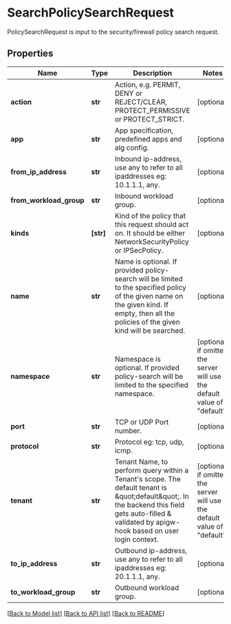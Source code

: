# SearchPolicySearchRequest

PolicySearchRequest is input to the security/firewall policy search request.
## Properties
Name | Type | Description | Notes
------------ | ------------- | ------------- | -------------
**action** | **str** | Action, e.g. PERMIT, DENY or REJECT/CLEAR, PROTECT_PERMISSIVE or PROTECT_STRICT. | [optional] 
**app** | **str** | App specification,  predefined apps and alg config. | [optional] 
**from_ip_address** | **str** | Inbound ip-address, use any to refer to all ipaddresses eg: 10.1.1.1, any. | [optional] 
**from_workload_group** | **str** | Inbound workload group. | [optional] 
**kinds** | **[str]** | Kind of the policy that this request should act on. It should be either NetworkSecurityPolicy or IPSecPolicy. | [optional] 
**name** | **str** | Name is optional. If provided policy-search will be limited to the specified policy of the given name on the given kind. If empty, then all the policies of the given kind will be searched. | [optional] 
**namespace** | **str** | Namespace is optional. If provided policy-search will be limited to the specified namespace. | [optional]  if omitted the server will use the default value of "default"
**port** | **str** | TCP or UDP Port number. | [optional] 
**protocol** | **str** | Protocol eg: tcp, udp, icmp. | [optional] 
**tenant** | **str** | Tenant Name, to perform query within a Tenant&#39;s scope. The default tenant is \&quot;default\&quot;. In the backend this field gets auto-filled &amp; validated by apigw-hook based on user login context. | [optional]  if omitted the server will use the default value of "default"
**to_ip_address** | **str** | Outbound ip-address, use any to refer to all ipaddresses eg: 20.1.1.1, any. | [optional] 
**to_workload_group** | **str** | Outbound workload group. | [optional] 

[[Back to Model list]](../README.md#documentation-for-models) [[Back to API list]](../README.md#documentation-for-api-endpoints) [[Back to README]](../README.md)


